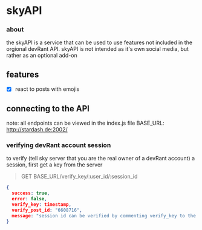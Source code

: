 # skyAPI
### about
the skyAPI is a service that can be used to use features not included in the orgional devRant API. skyAPI is not intended as it's own social media, but rather as an optional add-on

## features
- [x] react to posts with emojis

## connecting to the API
note: all endpoints can be viewed in the index.js file
BASE_URL: http://stardash.de:2002/

### verifying devRant account session
to verify (tell sky server that you are the real owner of a devRant account) a session, first get a key from the server
> GET BASE_URL/verify_key/:user_id/:session_id
```JSON
{
  success: true,
  error: false,
  verify_key: timestamp,
  verify_post_id: "6608716",
  message: "session id can be verified by commenting verify_key to the verify rant"
}

```
